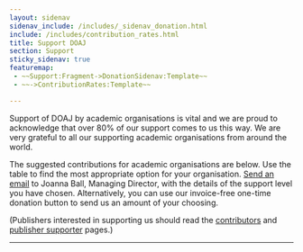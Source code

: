 ```yaml
---
layout: sidenav
sidenav_include: /includes/_sidenav_donation.html
include: /includes/contribution_rates.html
title: Support DOAJ
section: Support
sticky_sidenav: true
featuremap:
 - ~~Support:Fragment->DonationSidenav:Template~~
 - ~~->ContributionRates:Template~~

---
```


Support of DOAJ by academic organisations is vital and we are proud to acknowledge that over 80% of our support comes to us this way. We are very grateful to all our supporting academic organisations from around the world.

The suggested contributions for academic organisations are below. Use the table to find the most appropriate option for your organisation. [Send an email](mailto:joanna@doaj.org) to Joanna Ball, Managing Director, with the details of the support level you have chosen. Alternatively, you can use our invoice-free one-time donation button to send us an amount of your choosing.

(Publishers interested in supporting us should read the [contributors](/support/sponsors/) and [publisher supporter](/support/contributors/) pages.)

---

